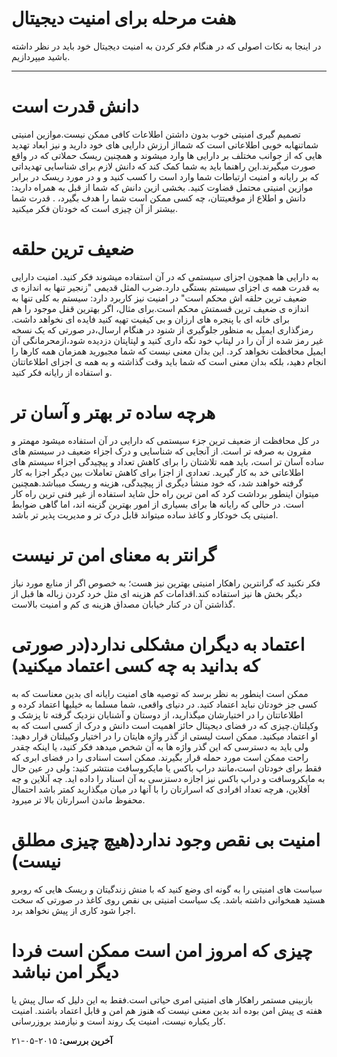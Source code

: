 # هفت مرحله برای امنیت دیجیتال
در اینجا به نکات اصولی که در هنگام فکر کردن به امنیت دیجیتال خود باید در نظر داشته باشید میپردازیم.

---

# دانش قدرت است

تصمیم گیری امنیتی خوب بدون داشتن اطلاعات کافی ممکن نیست.موازین امنیتی
 شماتنهابه خوبی اطلاعاتی است که شمااز ارزش دارایی های خود دارید و نیز ابعاد 
تهدید هایی که از جوانب مختلف بر دارایی ها وارد میشوند و همچنین 
ریسک حملاتی که در واقع صورت میگیرند.این راهنما باید به شما کمک کند که دانش لازم 
برای شناسایی تهدیداتی که بر رایانه و امنیت ارتباطات شما وارد است را کسب کنید و
و در مورد ریسک در برابر موازین امنیتی محتمل قضاوت کنید. بخشی ازین
دانش که شما از قبل به همراه دارید: دانش و اطلاع از موقعیتتان، چه کسی ممکن است شما را هدف بگیرد، .
قدرت شما بیشتر از آن چیزی است که خودتان فکر میکنید.

# ضعیف ترین حلقه

به دارایی ها همچون اجزای سیستمی که در آن استفاده میشوند فکر کنید.
امنیت دارایی به قدرت همه ی اجزای سیستم بستگی دارد.ضرب المثل قدیمی 
"زنجیر تنها به اندازه ی ضعیف ترین حلقه اش محکم است" در امنیت نیز کاربرد دارد:
سیستم به کلی تنها به اندازه ی ضعیف ترین قسمتش محکم است.برای مثال، اگر بهترین 
قفل موجود را هم برای خانه ای با پنجره های ارزان و بی کیفیت تهیه کنید فایده ای 
نخواهد داشت. رمزگذاری ایمیل به منظور جلوگیری از شنود در هنگام ارسال،در صورتی که یک نسخه غیر رمز شده از آن را در 
لپتاپ خود نگه داری کنید و لپتاپتان دزدیده شود،ازمحرمانگی آن ایمیل محافظت نخواهد کرد.
این بدان معنی نیست که شما مجبورید همزمان همه کارها را انجام دهید،
بلکه بدان معنی است که شما باید وقت گذاشته و به همه ی اجزای اطلاعاتتان و استفاده از 
رایانه فکر کنید.

# هرچه ساده تر بهتر و آسان تر

در کل محافظت از ضعیف ترین جزء سیستمی که دارایی در آن استفاده میشود مهمتر و مقرون به صرفه تر است.
از آنجایی که شناسایی و درک اجزاء ضعیف در سیستم های ساده آسان تر است،
باید همه تلاشتان را برای کاهش تعداد و پیچیدگی اجزاء سیستم های اطلاعاتی خد
به کار گیرید. تعدادی از اجزا برای کاهش تعاملات بین دیگر اجزا به کار گرفته خواهند شد، که خود
منشأ دیگری از پیچیدگی، هزینه و ریسک میباشد.همچنین میتوان اینطور برداشت کرد
که امن ترین راه حل شاید استفاده از غیر فنی ترین راه کار است. در حالی که رایانه ها برای بسیاری
از امور بهترین گزینه اند، اما گاهی ضوابط امنیتی یک خودکار و کاغذ ساده
میتواند قابل درک تر و مدیریت پذیر تر باشد.
 
# گرانتر به معنای امن تر نیست

فکر نکنید که گرانترین راهکار امنیتی بهترین نیز هست؛ به خصوص اگر از منابع مورد 
نیاز دیگر بخش ها نیز استفاده کند.اقدامات کم هزینه ای مثل خرد کردن 
زباله ها قبل از گذاشتن آن در کنار خیابان مصداق هزینه ی کم و 
امنیت بالاست.

# اعتماد به دیگران مشکلی ندارد(در صورتی که بدانید به چه کسی اعتماد میکنید)

ممکن است اینطور به نظر برسد که توصیه های امنیت رایانه ای بدین معناست که به کسی جز خودتان نباید اعتماد کنید.
در دنیای واقعی، شما مسلما به خیلیها اعتماد کرده و اطلاعاتتان را در اختیارشان میگذارید،
از دوستان و آشنایان نزدیک گرفته تا پزشک و وکیلتان.چیزی که در فضای دیجیتال حائز اهمیت است دانش و درک از کسی است که به
او اعتماد میکنید. ممکن است لیستی از گذر واژه هایتان را در اختیار وکییلتان قرار دهید:
ولی باید به دسترسی که این گذر واژه ها به آن شخص میدهد فکر کنید، یا اینکه چقدر راحت ممکن است مورد حمله قرار بگیرند.
ممکن است اسنادی را در فضای ابری که فقط برای خودتان است،مانند دراپ باکس یا مایکروسافت منتشر کنید:
ولی در عین حال به مایکروسافت و دراپ باکس نیز اجازه دستزسی به آن اسناد را داده اید.
چه آنلاین و چه آفلاین، هرچه تعداد افرادی که اسرارتان را با آنها در میان میگذارید
کمتر باشد احتمال محفوظ ماندن اسرارتان بالا تر میرود.

# امنیت بی نقص وجود ندارد(هیچ چیزی مطلق نیست)

سیاست های امنیتی را به گونه ای وضع کنید که با منش زندگیتان و ریسک هایی 
که روبرو هستید همخوانی داشته باشد. یک سیاست امنیتی بی نقص روی کاغذ 
در صورتی که سخت اجرا شود کاری از پیش نخواهد برد.

# چیزی که امروز امن است ممکن است فردا دیگر امن نباشد

بازبینی مستمر راهکار های امنیتی امری حیاتی است.فقط به این دلیل که سال پیش یا هفته ی 
پیش امن بوده اند بدین معنی نیست که هنوز هم امن و قابل اعتماد باشند.
امنیت کار یکباره نیست، امنیت یک روند است و نیازمند بروزرسانی.

**آخرین بررسی:** ۲۰۱۵-۰۵-۲۱


 






















